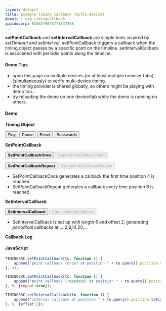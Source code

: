 ```yaml
---
layout: default
title: Example Timing Callback (multi-device)
demojs : exp_timingcallback
appidmcorp: 8456579076771837888
---
```


<style>
.enabled {
  font-weight: bold;
}
.disabled {
  font-weight: normal;
}
</style>

**setPointCallback** and **setIntervalCallback** are simple tools inspired by _setTimeout_ and _setInterval_. setPointCallback triggers a callback when the timing object passes by a specific point on the timeline. setIntervalCallback is associated with periodic points along the timeline.


#### Demo Tips

- open this page on multiple devices (or at least multiple browser tabs) (simultaneously) to verify multi-device timing.
- the timing provider is shared globally, so others might be playing with demo too...
- try reloading the demo on one device/tab while the demo is running on others.

#### Demo

**Timing Object**

<p>
  <button id="play">Play</button>
  <button id="pause">Pause</button>
  <button id="reset">Reset</button>
  <button id="backwards">Backwards</button>
</p>
<div style="font-weight:bold" id="value"></div>

**SetPointCallback**
<p>
  <button id="setpointcallbackonce" class="enabled">SetPointCallbackOnce</button>
  <button id="cancelpointcallbackonce" class="disabled" disabled="true">CancelPointCallbackOnce</button>
</p>
<p>
  <button id="setpointcallbackrepeat" class="enabled">SetPointCallbackRepeat</button>
  <button id="cancelpointcallbackrepeat" class="disabled" disabled="true">CancelPointCallbackRepeat</button>
</p>
<ul>
  <li>SetPointCallbackOnce generates a callback the first time position 4 is reached.</li>
  <li>SetPointCallbackRepeat generates a callback every time position 6 is reached.</li>
</ul>

**SetIntervalCallback**
<p>
  <button id="setintervalcallback" class="enabled">SetIntervalCallback</button>
  <button id="cancelintervalcallback" class="disabled" disabled="true">CancelIntervalCallback</button>
</p>
<ul>
  <li>SetIntervalCallback is set up with length 6 and offset 2, generating <i>periodical</i> callbacks at ...,2,8,14,20,...</li>
</ul>

**Callback Log**
<ul id="log">
</ul>


#### JavaScript

```javascript
TIMINGSRC.setPointCallback(to, function () {
	append("point callback (once) at position " + to.query().position.toFixed(2));
}, 4);

TIMINGSRC.setPointCallback(to, function () {
    append("point callback (repeated) at position " + to.query().position.toFixed(2));
}, 6, {repeat:true});

TIMINGSRC.setIntervalCallback(to, function () {
    append("interval callback at position " + to.query().position.toFixed(2));
}, 6, {offset:2});
```    
